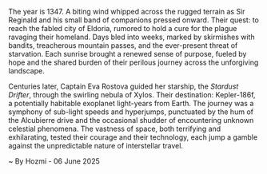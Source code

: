 
The year is 1347.  A biting wind whipped across the rugged terrain as Sir Reginald and his small band of companions pressed onward. Their quest: to reach the fabled city of Eldoria, rumored to hold a cure for the plague ravaging their homeland.  Days bled into weeks, marked by skirmishes with bandits, treacherous mountain passes, and the ever-present threat of starvation. Each sunrise brought a renewed sense of purpose, fueled by hope and the shared burden of their perilous journey across the unforgiving landscape.

Centuries later,  Captain Eva Rostova guided her starship, the *Stardust Drifter*, through the swirling nebula of Xylos.  Their destination: Kepler-186f, a potentially habitable exoplanet light-years from Earth.  The journey was a symphony of sub-light speeds and hyperjumps, punctuated by the hum of the Alcubierre drive and the occasional shudder of encountering unknown celestial phenomena. The vastness of space, both terrifying and exhilarating, tested their courage and their technology, each jump a gamble against the unpredictable nature of interstellar travel.

~ By Hozmi - 06 June 2025
